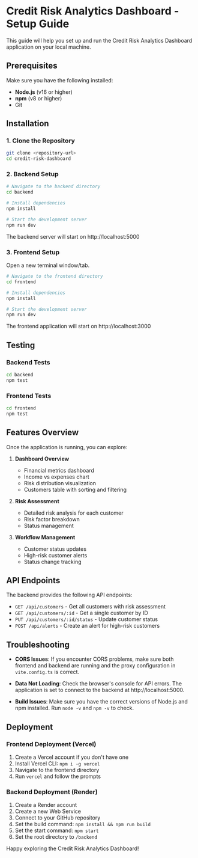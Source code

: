 # Credit Risk Analytics Dashboard - Setup Guide

This guide will help you set up and run the Credit Risk Analytics Dashboard application on your local machine.

## Prerequisites

Make sure you have the following installed:

- **Node.js** (v16 or higher)
- **npm** (v8 or higher)
- Git

## Installation

### 1. Clone the Repository

```bash
git clone <repository-url>
cd credit-risk-dashboard
```

### 2. Backend Setup

```bash
# Navigate to the backend directory
cd backend

# Install dependencies
npm install

# Start the development server
npm run dev
```

The backend server will start on http://localhost:5000

### 3. Frontend Setup

Open a new terminal window/tab.

```bash
# Navigate to the frontend directory
cd frontend

# Install dependencies
npm install

# Start the development server
npm run dev
```

The frontend application will start on http://localhost:3000

## Testing

### Backend Tests

```bash
cd backend
npm test
```

### Frontend Tests

```bash
cd frontend
npm test
```

## Features Overview

Once the application is running, you can explore:

1. **Dashboard Overview**
   - Financial metrics dashboard
   - Income vs expenses chart
   - Risk distribution visualization
   - Customers table with sorting and filtering

2. **Risk Assessment**
   - Detailed risk analysis for each customer
   - Risk factor breakdown
   - Status management

3. **Workflow Management**
   - Customer status updates
   - High-risk customer alerts
   - Status change tracking

## API Endpoints

The backend provides the following API endpoints:

- `GET /api/customers` - Get all customers with risk assessment
- `GET /api/customers/:id` - Get a single customer by ID
- `PUT /api/customers/:id/status` - Update customer status
- `POST /api/alerts` - Create an alert for high-risk customers

## Troubleshooting

- **CORS Issues**: If you encounter CORS problems, make sure both frontend and backend are running and the proxy configuration in `vite.config.ts` is correct.

- **Data Not Loading**: Check the browser's console for API errors. The application is set to connect to the backend at http://localhost:5000.

- **Build Issues**: Make sure you have the correct versions of Node.js and npm installed. Run `node -v` and `npm -v` to check.

## Deployment

### Frontend Deployment (Vercel)

1. Create a Vercel account if you don't have one
2. Install Vercel CLI: `npm i -g vercel`
3. Navigate to the frontend directory
4. Run `vercel` and follow the prompts

### Backend Deployment (Render)

1. Create a Render account
2. Create a new Web Service
3. Connect to your GitHub repository
4. Set the build command: `npm install && npm run build`
5. Set the start command: `npm start`
6. Set the root directory to `/backend`

Happy exploring the Credit Risk Analytics Dashboard!